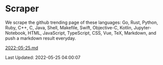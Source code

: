 # Scraper

We scrape the github trending page of these languages: Go, Rust, Python, Ruby, C++, C, Java, Shell, Makefile, Swift, Objective-C, Kotlin, Jupyter-Notebook, HTML, JavaScript, TypeScript, CSS, Vue, TeX, Markdown, and push a markdown result everyday.

[2022-05-25.md](https://github.com/yangwenmai/github-trending-backup/blob/master/2022-05-25.md)

Last Updated: 2022-05-25 04:00:07